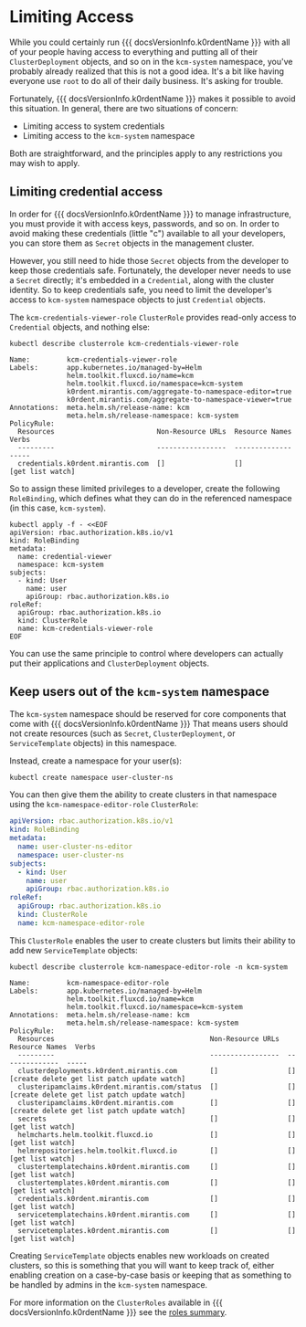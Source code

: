 # Limiting Access

While you could certainly run {{{ docsVersionInfo.k0rdentName }}} with all of your people
having access to everything and putting all of their `ClusterDeployment` objects, and so on
in the `kcm-system` namespace, you've probably already realized that this is not a good idea.
It's a bit like having everyone use `root` to do all of their daily business.  It's asking for
trouble.

Fortunately, {{{ docsVersionInfo.k0rdentName }}} makes it possible to avoid this situation. 
In general, there are two situations of concern:

* Limiting access to system credentials
* Limiting access to the `kcm-system` namespace

Both are straightforward, and the principles apply to any restrictions you may wish to apply.

## Limiting credential access

In order for {{{ docsVersionInfo.k0rdentName }}} to manage infrastructure, you must provide it
with access keys, passwords, and so on. In order to avoid making these credentials (little "c")
available to all your developers, you can store them as `Secret` objects in the management cluster.

However, you still need to hide those `Secret` objects from the developer to keep those credentials
safe.  Fortunately, the developer never needs to use a `Secret` directly; it's embedded in a `Credential`,
along with the cluster identity. So to keep credentials safe, you need to limit the developer's access
to `kcm-system` namespace objects to just `Credential` objects.

The `kcm-credentials-viewer-role` `ClusterRole` provides read-only access to `Credential` objects, 
and nothing else:

```shell
kubectl describe clusterrole kcm-credentials-viewer-role
```
```console
Name:         kcm-credentials-viewer-role
Labels:       app.kubernetes.io/managed-by=Helm
              helm.toolkit.fluxcd.io/name=kcm
              helm.toolkit.fluxcd.io/namespace=kcm-system
              k0rdent.mirantis.com/aggregate-to-namespace-editor=true
              k0rdent.mirantis.com/aggregate-to-namespace-viewer=true
Annotations:  meta.helm.sh/release-name: kcm
              meta.helm.sh/release-namespace: kcm-system
PolicyRule:
  Resources                         Non-Resource URLs  Resource Names  Verbs
  ---------                         -----------------  --------------  -----
  credentials.k0rdent.mirantis.com  []                 []              [get list watch]
```

So to assign these limited privileges to a developer, create the 
following `RoleBinding`, which defines what they can do in the referenced namespace
(in this case, `kcm-system`).

```shell
kubectl apply -f - <<EOF
apiVersion: rbac.authorization.k8s.io/v1
kind: RoleBinding
metadata:
  name: credential-viewer
  namespace: kcm-system
subjects:
  - kind: User
    name: user
    apiGroup: rbac.authorization.k8s.io
roleRef:
  apiGroup: rbac.authorization.k8s.io
  kind: ClusterRole
  name: kcm-credentials-viewer-role
EOF
```

You can use the same principle to control where developers can actually put their
applications and `ClusterDeployment` objects.


## Keep users out of the `kcm-system` namespace

The `kcm-system` namespace should be reserved for core components that come with {{{ docsVersionInfo.k0rdentName }}}
That means users should not create resources (such as `Secret`, `ClusterDeployment`, or `ServiceTemplate` objects) 
in this namespace.

Instead, create a namespace for your user(s):

```bash
kubectl create namespace user-cluster-ns
```

You can then give them the ability to create clusters in that namespace using the `kcm-namespace-editor-role`
`ClusterRole`:

```yaml
apiVersion: rbac.authorization.k8s.io/v1
kind: RoleBinding
metadata:
  name: user-cluster-ns-editor
  namespace: user-cluster-ns
subjects:
  - kind: User
    name: user
    apiGroup: rbac.authorization.k8s.io
roleRef:
  apiGroup: rbac.authorization.k8s.io
  kind: ClusterRole
  name: kcm-namespace-editor-role
```

This `ClusterRole` enables the user to create clusters but limits their ability to add 
new `ServiceTemplate` objects:

```shell
kubectl describe clusterrole kcm-namespace-editor-role -n kcm-system
```
```console
Name:         kcm-namespace-editor-role
Labels:       app.kubernetes.io/managed-by=Helm
              helm.toolkit.fluxcd.io/name=kcm
              helm.toolkit.fluxcd.io/namespace=kcm-system
Annotations:  meta.helm.sh/release-name: kcm
              meta.helm.sh/release-namespace: kcm-system
PolicyRule:
  Resources                                      Non-Resource URLs  Resource Names  Verbs
  ---------                                      -----------------  --------------  -----
  clusterdeployments.k0rdent.mirantis.com        []                 []              [create delete get list patch update watch]
  clusteripamclaims.k0rdent.mirantis.com/status  []                 []              [create delete get list patch update watch]
  clusteripamclaims.k0rdent.mirantis.com         []                 []              [create delete get list patch update watch]
  secrets                                        []                 []              [get list watch]
  helmcharts.helm.toolkit.fluxcd.io              []                 []              [get list watch]
  helmrepositories.helm.toolkit.fluxcd.io        []                 []              [get list watch]
  clustertemplatechains.k0rdent.mirantis.com     []                 []              [get list watch]
  clustertemplates.k0rdent.mirantis.com          []                 []              [get list watch]
  credentials.k0rdent.mirantis.com               []                 []              [get list watch]
  servicetemplatechains.k0rdent.mirantis.com     []                 []              [get list watch]
  servicetemplates.k0rdent.mirantis.com          []                 []              [get list watch]
```

Creating `ServiceTemplate` objects enables new workloads on created clusters, so this
is something that you will want to keep track of, either enabling creation on a case-by-case
basis or keeping that as something to be handled by admins in the `kcm-system` namespace.

For more information on the `ClusterRoles` available in {{{ docsVersionInfo.k0rdentName }}}
see the [roles summary](roles-summary.md).